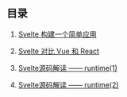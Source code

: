 
## 目录
1. [Svelte 构建一个简单应用](./1.start-up)

2. [Svelte 对比 Vue 和 React](./2.compare-frame)

3. [Svelte源码解读 —— runtime(1)](./3.source-runtime-1)

4. [Svelte源码解读 —— runtime(2)](./3.source-runtime-2)
